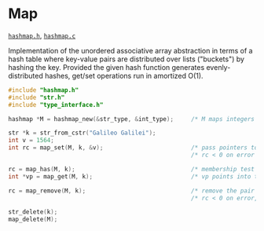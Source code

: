 # Map

[`hashmap.h`](./../src/hashmap.h), [`hashmap.c`](./../src/hashmap.c)

Implementation of the unordered associative array abstraction in terms of a hash table where
key-value pairs are distributed over lists ("buckets") by hashing the key. Provided the given hash
function generates evenly-distributed hashes, get/set operations run in amortized O(1).

```C
#include "hashmap.h"
#include "str.h"
#include "type_interface.h"

hashmap *M = hashmap_new(&str_type, &int_type);     /* M maps integers to strings */

str *k = str_from_cstr("Galileo Galilei");
int v = 1564;
int rc = map_set(M, k, &v);                         /* pass pointers to keys/values */
                                                    /* rc < 0 on error */

rc = map_has(M, k);                                 /* membership test */
int *vp = map_get(M, k);                            /* vp points into the map */

rc = map_remove(M, k);                              /* remove the pair k:v */
                                                    /* rc < 0 on error, rc == 0 if k wasn't found */

str_delete(k);
map_delete(M);
```
